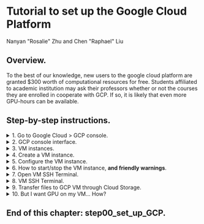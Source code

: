 # Tutorial to set up the Google Cloud Platform
Nanyan "Rosalie" Zhu and Chen "Raphael" Liu

## Overview.
To the best of our knowledge, new users to the google cloud platform are granted $300 worth of computational resources for free. Students affiliated to academic institution may ask their professors whether or not the courses they are enrolled in cooperate with GCP. If so, it is likely that even more GPU-hours can be available.

## Step-by-step instructions.

<details>
<summary>1. Go to Google Cloud > GCP console.</summary>
<br>

Go to [https://cloud.google.com](https://cloud.google.com).

You will see an interface similar to this (though it might change from time to time). Click on the "Go to console" button and let it take you to the GCP console.
![GCP_homepage](/Step00_set_up_GCP/Images/GCP_homepage.PNG)

If you are a new user, this will bring you to a page where Google asks you to log in. **For students in BMEN4460, please remember to log out of all non-Columbia google accounts before logging in with you Columbia account. Otherwise it will be very likely for you to set up a personal non-Columbia GCP account by mistake!** The log in process is quite straightforward, and please mind to not check the "auto-payment" (or something like that) option. You should receive a $300 computational resources for free as a new user, plus the $50 additional coupon provided by Dr. Andrew Laine if you are in BMEN4460. **Before you redeem your coupons, please also remember to sign out all non-Columbia google accounts!**

</details>

<details>
<summary>2. GCP console interface.</summary>
<br>

You should see an interface like this, assuming you have logged in your google account.
<img src="/Step00_set_up_GCP/Images/GCP_console.png" width="600px" height="300px">

</details>

<details>
<summary>3. VM instances.</summary>
<br>

Navigate to and click on the "Compute Engine" > "VM instances" button. Just FYI, "VM" stands for "virtual machine".
<img src="/Step00_set_up_GCP/Images/VM_instances_button.png" width="300px" height="400px">

</details>

<details>
<summary>4. Create a VM instance.</summary>
<br>

Wait for the compute engine to get ready. Once ready, click on "Create" to create a new VM instance.
<img src="/Step00_set_up_GCP/Images/VM_instance.png" width="800px" height="300px">

</details>

<details>
<summary>5. Configure the VM instance.</summary>
<br>

Configure the VM according to your needs. Most configurations can be modified after the intialization.
**You will probably need a VM without GPU and a VM with GPU. The following settings are for the VM without GPU.**

- The region and zone probably doesn't matter.
- Please select the computational resources (number of CPUs and amount of memory) according to your needs. In this case we selected 4 CPUs and 26 GB memory. You might want larger memory depending on your project.
- Also note that on the upper right corner there is an estimation of the monthly cost based on your current configuration. That gives you a rough idea on how you want to manage your budget.
- For students enrolled in the BMEN4460 instructed by Dr. Andrew Laine and Dr. Jia Guo, you are strongly suggested to select the "Debian GNU/Linux 9 (stretch)" for the Boot disk.
- Don't try to add GPUs yet, there will be a future section on how to do that.
- In the "firewall" section (not included in the following screenshot), you probably want to check "allow HTTP traffic" and "allow HTTPS traffic" in case you need network connection to your VM.
- At last, you may need a larger disk than the default setup to store more data. (In fact, the default setup cannot even contain anaconda that we will download soon.) In the "boot disk" section, click on "change", and make the disk as large as you wish. As our habit, we typically use something like 100 GB.
<img src="/Step00_set_up_GCP/Images/VM_configuration.png" width="800px" height="600px">

<img src="/Step00_set_up_GCP/Images/make_disk_larger.png" width="400px" height="300px">

Click "create" on the very bottom of the page once you are confident in the selections.

</details>

<details>
<summary>6. How to start/stop the VM instance, <strong>and friendly warnings</strong>.</summary>
<br>

- **The VM is automatically started now. You need to manually stop it if you don't need it right away.**
- **Whenever the VM is in the "start" status you are charged for the computational resource. We have a friend being charged $400+ because she forgot to hit "stop" and left the VM running for several months after a computer science course. So please "stop" it when you are not using it.**
- In most cases, you only need to use the "start" and "stop" button. If you click "reset" you will most likely lose any data you put on the VM. If you are done with the course and really no longer what this VM you can "delete" it as you wish.
<img src="/Step00_set_up_GCP/Images/start_VM.png" width="800px" height="300px">

</details>

<details>
<summary>7. Open VM SSH Terminal.</summary>
<br>

After you "start" the instance, you may open the SSH Terminal by clicking the following button. It usually takes half a minute or so before you are brought to the next window.
<img src="/Step00_set_up_GCP/Images/VM_SSH_open.png" width="800px" height="200px">

</details>

<details>
<summary>8. VM SSH Terminal.</summary>
<br>

The GCP VM SSH terminal looks like this. You can pretty much use any Linux command line code here.
<img src="/Step00_set_up_GCP/Images/VM_SSH_terminal.png"  width="800px" height="200px">

</details>

<details>
<summary>9. Transfer files to GCP VM through Cloud Storage.</summary>
<br>

You can choose a way to transfer your files to GCP VM from [here](https://cloud.google.com/compute/docs/instances/transfer-files). Note that you will be transferring from/to your local device to/from a Linux VM instance.

The recommended way is to transfer file to the GCP VM over the Cloud Storage bucket. Note that the Cloud Storage bucket allow for unlimited memory (probably?) as long as you have an GCP account. You will not be charged over the duration you transfer files from your local device to Cloud Storage bucket; you will only be charged when you transfer from the Cloud Storage bucket to the GCP VM.

The following instructions are copied from [Cloud Storage official website](https://cloud.google.com/compute/docs/instances/transfer-files).
  1. Create a new Cloud Storage bucket or identify an existing bucket that you want to use to transfer files.
  2. From your workstation, upload files to the bucket.
  3. Connect to your instance over SSH or RDP:
  - Connect to a Linux instance over SSH.
  - Connect to a Windows instance over RDP.
  4. On your instance, download files from the bucket.

</details>

<details>
<summary>10. But I want GPU on my VM... How?</summary>
<br>

As we have mentioned before, the VM configuration above are just for a VM without GPU. However, there are future cases that you do need a GPU, for example, an assignment with GPU requirement or the final project. Therefore we made this section specifically to help you set up a VM with GPU.

**Please note that you'd better stop the VM with GPU once it is successfully created, and never start it when you truly need it, because the unit cost of the GPU-VM is significantly higher than its non-GPU counterpart.**

  <details>
  <summary>Action 1. Upgrade your account.</summary>
  <br>
  
  Do not let this title scare you. The upgrade action is free (to the best of our knowledge).
  
  Go to GCP Console > "IAM & admin" > "Quotas".
  
  <img src="/Step00_set_up_GCP/Images/Quotas.PNG" width="500px" height="200px">
  
  Click on "upgrade account"
  
  <img src="/Step00_set_up_GCP/Images/Quotas_upgrade_account.PNG" width="300px" height="100px">
  
  </details>

  <details>
  <summary>Action 2. Check your GPU quotas.</summary>
  <br>
  
  Once you upgraded your account, you can take a look at your GPU quotas. You can clearly see 4 options, "Quota type", "Service", "Metric", and "Location". Go to "Metric" and deselect everything by clicking on the "None" button in blue, and only select "GPUs (all regions)". You will see that your GPU limit is set to 0, which means you are not allowed any GPU.
  
  <img src="/Step00_set_up_GCP/Images/Quotas_GPUs.PNG" width="600px" height="200px">
  </details>
  
  <details>
  <summary>Action 3. Request increase in GPU quotas.</summary>
  <br>
  
  The next thing to do is to request an increase in your GPU quotas. Select that quota, click on "EDIT QUOTAS" and file a request. Fill in your contact information and update the quota limit to 1 instead of 0.
  
  <img src="/Step00_set_up_GCP/Images/Quota_request_global.PNG" width="800px" height="300px">
  
  Once you have sent that request, you will be notified by both the following words and a confirmation email. **It usually takes 2 business days for the request to be approved.**
  
  <img src="/Step00_set_up_GCP/Images/Quota_request_global_sent.PNG" width="400px" height="150px">
  
  </details>
  
  <details>
  <summary>Action 4. VM configuration - with GPU.</summary>
  <br>
  
  Please recall how we configured the VM instance without GPU. The configuration with GPU shall be largely the same, with 2 major differences:
  
  1) You need to click on the "CPU platform and GPU" dropdown menu below the "Machine configuration" section and choose a GPU device (with NVIDIA Tesla K80 being our recommendation).
  
  2) You need to double check which region (in our case us-west1) can provide the GPU device you need, and this may take a bit of trial-and-error.
  
  <img src="/Step00_set_up_GCP/Images/VM_configuration_GPU.PNG" width="350px" height="600px"> <img src="/Step00_set_up_GCP/Images/VM_configuration_GPU_continued.PNG" width="350px" height="600px">
  
  Once you successfully create this VM with GPU, congradulations! **However, please remember to stop it and only start it when absolutely necessary. It charges more money over the same amount of hours spent using it.** Oh by the way, you need to do whatever installation (anaconda, Jupyter lab, etc.) within this VM just as much as in the non-GPU VM, which will be covered in the upcoming chapters.
  
  </details>
  
  <details>
  <summary>Action 5. Install GPU driver.</summary>
  <br>
  
  [Follow the instructions](https://cloud.google.com/compute/docs/gpus/install-drivers-gpu).
  
  </details>
    
</details>

## End of this chapter: step00_set_up_GCP.
